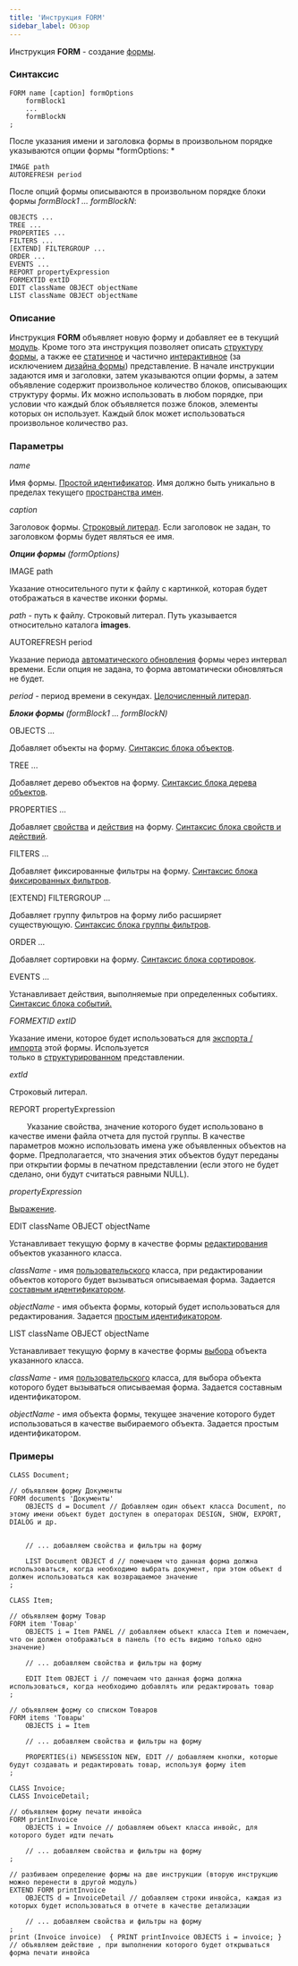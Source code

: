 ```yaml
---
title: 'Инструкция FORM'
sidebar_label: Обзор
---
```


Инструкция **FORM** - создание [формы](Forms.md). 

### Синтаксис

    FORM name [caption] formOptions
        formBlock1
        ...
        formBlockN
    ;

После указания имени и заголовка формы в произвольном порядке указываются опции формы *formOptions: *

    IMAGE path 
    AUTOREFRESH period 

После опций формы описываются в произвольном порядке блоки формы *formBlock1 ... formBlockN*: 

    OBJECTS ... 
    TREE ...
    PROPERTIES ...
    FILTERS ...
    [EXTEND] FILTERGROUP ...
    ORDER ...
    EVENTS ...
    REPORT propertyExpression
    FORMEXTID extID
    EDIT className OBJECT objectName
    LIST className OBJECT objectName 

### Описание

Инструкция **FORM** объявляет новую форму и добавляет ее в текущий [модуль](Modules.md). Кроме того эта инструкция позволяет описать [структуру формы](Form_structure.md), а также ее [статичное](Static_view.md) и частично [интерактивное](Interactive_view.md) (за исключением [дизайна формы](Form_design.md)) представление. В начале инструкции задаются имя и заголовки, затем указываются опции формы, а затем объявление содержит произвольное количество блоков, описывающих структуру формы. Их можно использовать в любом порядке, при условии что каждый блок объявляется позже блоков, элементы которых он использует. Каждый блок может использоваться произвольное количество раз.

### Параметры

*name*

Имя формы. [Простой идентификатор](IDs.md#id-broken). Имя должно быть уникально в пределах текущего [пространства имен](http://documentation.lsfusion.org/pages/viewpage.action?pageId=1146884).

*caption*

Заголовок формы. [Строковый литерал](IDs.md#strliteral-broken). Если заголовок не задан, то заголовком формы будет являться ее имя.

***Опции формы** (formOptions)*

IMAGE path

Указание относительного пути к файлу с картинкой, которая будет отображаться в качестве иконки формы. 

*path* - путь к файлу. Строковый литерал. Путь указывается относительно каталога **images**.

AUTOREFRESH period

Указание периода [автоматического обновления](Interactive_view.md#extra) формы через интервал времени. Если опция не задана, то форма автоматически обновляться не будет.

*period* - период времени в секундах. [Целочисленный литерал](IDs.md#intliteral-broken). 

***Блоки формы** (*formBlock1 ... formBlockN*)*

OBJECTS ...

Добавляет объекты на форму. [Синтаксис блока объектов](Object_blocks.md).

TREE ...

Добавляет дерево объектов на форму. [Синтаксис блока дерева объектов](Object_blocks.md#tree).

PROPERTIES ...

Добавляет [свойства](Properties.md) и [действия](Actions.md) на форму. [Синтаксис блока свойств и действий](Properties_and_actions_block.md).

FILTERS ...

Добавляет фиксированные фильтры на форму. [Синтаксис блока фиксированных фильтров](Filters_and_sortings_block.md#fixedfilters-broken).

\[EXTEND\] FILTERGROUP ...

Добавляет группу фильтров на форму либо расширяет существующую. [Синтаксис блока группы фильтров](Filters_and_sortings_block.md#filtergroup).

ORDER ...

Добавляет сортировки на форму. [Синтаксис блока сортировок](Filters_and_sortings_block.md#sort).

EVENTS ...

Устанавливает действия, выполняемые при определенных событиях. [Синтаксис блока событий](Event_block.md#events-broken)[.](Event_block.md)

*FORMEXTID extID*

Указание имени, которое будет использоваться для [экспорта / импорта](Structured_view.md#extid) этой формы. Используется только в [структурированном](Structured_view.md) представлении.

*extId*

Строковый литерал.

REPORT propertyExpression

        Указание свойства, значение которого будет использовано в качестве имени файла отчета для пустой группы. В качестве параметров можно использовать имена уже объявленных объектов на форме. Предполагается, что значения этих объектов будут переданы при открытии формы в печатном представлении (если этого не будет сделано, они будут считаться равными NULL).

  

*propertyExpression*

  

[Выражение](Expression.md).

EDIT сlassName OBJECT objectName

Устанавливает текущую форму в качестве формы [редактирования](Interactive_view.md#edtClass) объектов указанного класса.

*className* - имя [пользовательского](User_classes.md) класса, при редактировании объектов которого будет вызываться описываемая форма. Задается [составным идентификатором](IDs.md#cid-broken).

*objectName* - имя объекта формы, который будет использоваться для редактирования. Задается [простым идентификатором](IDs.md#id-broken).

LIST сlassName OBJECT objectName

Устанавливает текущую форму в качестве формы [выбора](Interactive_view.md#edtClass) объекта указанного класса. 

*className* - имя [пользовательского](User_classes.md) класса, для выбора объекта которого будет вызываться описываемая форма. Задается составным идентификатором.

*objectName* - имя объекта формы, текущее значение которого будет использоваться в качестве выбираемого объекта. Задается простым идентификатором.

### Примеры


```lsf
CLASS Document;

// объявляем форму Документы
FORM documents 'Документы'
    OBJECTS d = Document // Добавляем один объект класса Document, по этому имени объект будет доступен в операторах DESIGN, SHOW, EXPORT, DIALOG и др.


    // ... добавляем свойства и фильтры на форму

    LIST Document OBJECT d // помечаем что данная форма должна использоваться, когда необходимо выбрать документ, при этом объект d должен использоваться как возвращаемое значение
;

CLASS Item;

// объявляем форму Товар
FORM item 'Товар'
    OBJECTS i = Item PANEL // добавляем объект класса Item и помечаем, что он должен отображаться в панель (то есть видимо только одно значение)

    // ... добавляем свойства и фильтры на форму

    EDIT Item OBJECT i // помечаем что данная форма должна использоваться, когда необходимо добавлять или редактировать товар
;

// объявляем форму со списком Товаров
FORM items 'Товары'
    OBJECTS i = Item

    // ... добавляем свойства и фильтры на форму

    PROPERTIES(i) NEWSESSION NEW, EDIT // добавляем кнопки, которые будут создавать и редактировать товар, используя форму item
;

CLASS Invoice;
CLASS InvoiceDetail;

// объявляем форму печати инвойса
FORM printInvoice
    OBJECTS i = Invoice // добавляем объект класса инвойс, для которого будет идти печать

    // ... добавляем свойства и фильтры на форму
;

// разбиваем определение формы на две инструкции (вторую инструкцию можно перенести в другой модуль)
EXTEND FORM printInvoice
    OBJECTS d = InvoiceDetail // добавляем строки инвойса, каждая из которых будет использоваться в отчете в качестве детализации

    // ... добавляем свойства и фильтры на форму
;
print (Invoice invoice)  { PRINT printInvoice OBJECTS i = invoice; } // объявляем действие , при выполнении которого будет открываться форма печати инвойса
```

  
